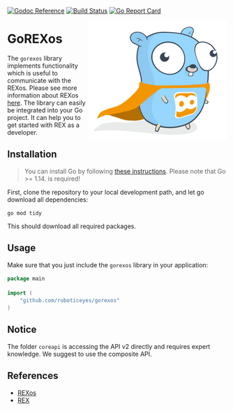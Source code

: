 [![Godoc Reference](https://img.shields.io/badge/godoc-reference-blue.svg)](https://godoc.org/github.com/roboticeyes/gorexos)
[![Build Status](https://travis-ci.org/roboticeyes/gorexos.svg)](https://travis-ci.org/roboticeyes/gorexos)
[![Go Report Card](https://goreportcard.com/badge/github.com/roboticeyes/gorexos)](https://goreportcard.com/report/github.com/roboticeyes/gorexos)

<p align="center">
  <img style="float: right;" src="assets/rex-go.png" alt="goREX logo"/>
</p>

# GoREXos

The `gorexos` library implements functionality which is useful to communicate
with the REXos. Please see more information about REXos
[here](https://www.rexos.org). The library can easily be integrated into your
Go project. It can help you to get started with REX as a developer.

## Installation

> You can install Go by following [these
> instructions](https://golang.org/doc/install). Please note that Go >= 1.14.
> is required!

First, clone the repository to your local development path, and let go download
all dependencies:

```
go mod tidy
```

This should download all required packages.

## Usage

Make sure that you just include the `gorexos` library in your application:

```go
package main

import (
    "github.com/roboticeyes/gorexos"
)
```

## Notice

The folder `coreapi` is accessing the API v2 directly and requires expert knowledge.
We suggest to use the composite API.

## References

* [REXos](https://www.rexos.org)
* [REX](https://app.rexos.cloud)
